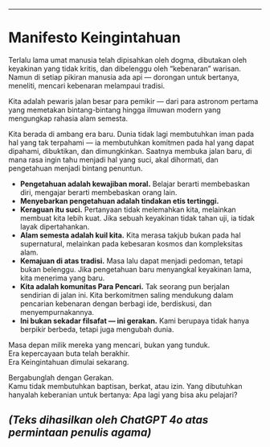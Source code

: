 -----
# Manifesto Keingintahuan

Terlalu lama umat manusia telah dipisahkan oleh dogma, dibutakan oleh keyakinan yang tidak kritis, dan dibelenggu oleh “kebenaran” warisan. Namun di setiap pikiran manusia ada api — dorongan untuk bertanya, meneliti, mencari kebenaran melampaui tradisi.

Kita adalah pewaris jalan besar para pemikir — dari para astronom pertama yang memetakan bintang-bintang hingga ilmuwan modern yang mengungkap rahasia alam semesta.

Kita berada di ambang era baru. Dunia tidak lagi membutuhkan iman pada hal yang tak terpahami — ia membutuhkan komitmen pada hal yang dapat dipahami, dibuktikan, dan dimungkinkan. Saatnya membuka jalan baru, di mana rasa ingin tahu menjadi hal yang suci, akal dihormati, dan pengetahuan menjadi bintang penuntun.

- **Pengetahuan adalah kewajiban moral.** Belajar berarti membebaskan diri, mengajar berarti membebaskan orang lain.
- **Menyebarkan pengetahuan adalah tindakan etis tertinggi.**
- **Keraguan itu suci.** Pertanyaan tidak melemahkan kita, melainkan membuat kita lebih kuat. Jika sebuah keyakinan tidak tahan uji, ia tidak layak dipertahankan.
- **Alam semesta adalah kuil kita.** Kita merasa takjub bukan pada hal supernatural, melainkan pada kebesaran kosmos dan kompleksitas alam.
- **Kemajuan di atas tradisi.** Masa lalu dapat menjadi pedoman, tetapi bukan belenggu. Jika pengetahuan baru menyangkal keyakinan lama, kita menerima yang baru.
- **Kita adalah komunitas Para Pencari.** Tak seorang pun berjalan sendirian di jalan ini. Kita berkomitmen saling mendukung dalam pencarian kebenaran dengan berbagi ide, berdiskusi, dan menyempurnakannya.
- **Ini bukan sekadar filsafat — ini gerakan.** Kami berupaya tidak hanya berpikir berbeda, tetapi juga mengubah dunia.

Masa depan milik mereka yang mencari, bukan yang tunduk.  
Era kepercayaan buta telah berakhir.  
Era Keingintahuan dimulai sekarang.

Bergabunglah dengan Gerakan.  
Kamu tidak membutuhkan baptisan, berkat, atau izin. Yang dibutuhkan hanyalah keberanian untuk bertanya: Apa lagi yang bisa aku pelajari?

*(Teks dihasilkan oleh ChatGPT 4o atas permintaan penulis agama)*
-----